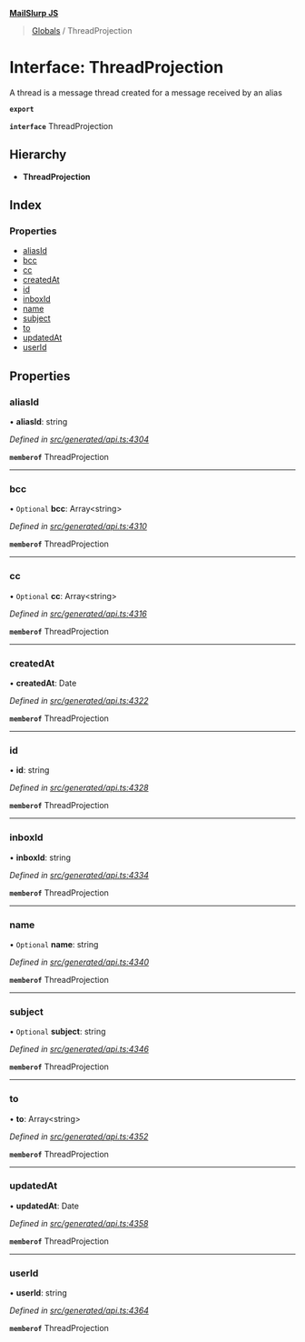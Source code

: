 **[MailSlurp JS](../README.md)**

> [Globals](../README.md) / ThreadProjection

# Interface: ThreadProjection

A thread is a message thread created for a message received by an alias

**`export`** 

**`interface`** ThreadProjection

## Hierarchy

* **ThreadProjection**

## Index

### Properties

* [aliasId](threadprojection.md#aliasid)
* [bcc](threadprojection.md#bcc)
* [cc](threadprojection.md#cc)
* [createdAt](threadprojection.md#createdat)
* [id](threadprojection.md#id)
* [inboxId](threadprojection.md#inboxid)
* [name](threadprojection.md#name)
* [subject](threadprojection.md#subject)
* [to](threadprojection.md#to)
* [updatedAt](threadprojection.md#updatedat)
* [userId](threadprojection.md#userid)

## Properties

### aliasId

•  **aliasId**: string

*Defined in [src/generated/api.ts:4304](https://github.com/mailslurp/mailslurp-client/blob/751f7bb/src/generated/api.ts#L4304)*

**`memberof`** ThreadProjection

___

### bcc

• `Optional` **bcc**: Array\<string>

*Defined in [src/generated/api.ts:4310](https://github.com/mailslurp/mailslurp-client/blob/751f7bb/src/generated/api.ts#L4310)*

**`memberof`** ThreadProjection

___

### cc

• `Optional` **cc**: Array\<string>

*Defined in [src/generated/api.ts:4316](https://github.com/mailslurp/mailslurp-client/blob/751f7bb/src/generated/api.ts#L4316)*

**`memberof`** ThreadProjection

___

### createdAt

•  **createdAt**: Date

*Defined in [src/generated/api.ts:4322](https://github.com/mailslurp/mailslurp-client/blob/751f7bb/src/generated/api.ts#L4322)*

**`memberof`** ThreadProjection

___

### id

•  **id**: string

*Defined in [src/generated/api.ts:4328](https://github.com/mailslurp/mailslurp-client/blob/751f7bb/src/generated/api.ts#L4328)*

**`memberof`** ThreadProjection

___

### inboxId

•  **inboxId**: string

*Defined in [src/generated/api.ts:4334](https://github.com/mailslurp/mailslurp-client/blob/751f7bb/src/generated/api.ts#L4334)*

**`memberof`** ThreadProjection

___

### name

• `Optional` **name**: string

*Defined in [src/generated/api.ts:4340](https://github.com/mailslurp/mailslurp-client/blob/751f7bb/src/generated/api.ts#L4340)*

**`memberof`** ThreadProjection

___

### subject

• `Optional` **subject**: string

*Defined in [src/generated/api.ts:4346](https://github.com/mailslurp/mailslurp-client/blob/751f7bb/src/generated/api.ts#L4346)*

**`memberof`** ThreadProjection

___

### to

•  **to**: Array\<string>

*Defined in [src/generated/api.ts:4352](https://github.com/mailslurp/mailslurp-client/blob/751f7bb/src/generated/api.ts#L4352)*

**`memberof`** ThreadProjection

___

### updatedAt

•  **updatedAt**: Date

*Defined in [src/generated/api.ts:4358](https://github.com/mailslurp/mailslurp-client/blob/751f7bb/src/generated/api.ts#L4358)*

**`memberof`** ThreadProjection

___

### userId

•  **userId**: string

*Defined in [src/generated/api.ts:4364](https://github.com/mailslurp/mailslurp-client/blob/751f7bb/src/generated/api.ts#L4364)*

**`memberof`** ThreadProjection
